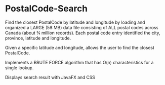 # PostalCode-Search

Find the closest PostalCode by latitude and longitude by loading and organized a LARGE (58 MB) data file consisting of ALL postal codes across Canada (about ¾ million records). Each postal code entry identified the city, province, latitude and longitude.

Given a specific latitude and longitude, allows the user to find the closest PostalCode.

Implements a BRUTE FORCE algorithm that has O(n) characteristics for a single lookup.

Displays search result with JavaFX and CSS

